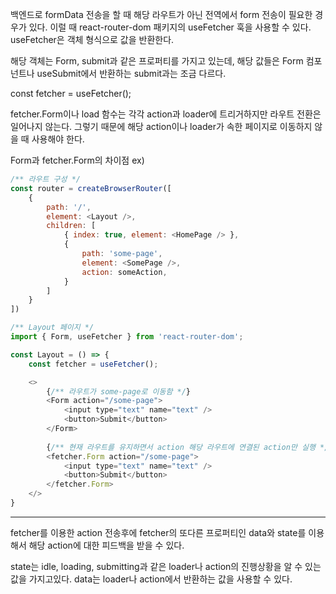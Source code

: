 백엔드로 formData 전송을 할 때 해당 라우트가 아닌 전역에서 form 전송이 필요한 경우가 있다.
이럴 때 react-router-dom 패키지의 useFetcher 훅을 사용할 수 있다.
useFetcher은 객체 형식으로 값을 반환한다.

해당 객체는 Form, submit과 같은 프로퍼티를 가지고 있는데, 해당 값들은 Form 컴포넌트나 useSubmit에서 반환하는 submit과는 
조금 다르다.

const fetcher = useFetcher();

fetcher.Form이나 load 함수는 각각 action과 loader에 트리거하지만 라우트 전환은 일어나지 않는다.
그렇기 때문에 해당 action이나 loader가 속한 페이지로 이동하지 않을 때 사용해야 한다.

Form과 fetcher.Form의 차이점 ex) 

```javascript
/** 라우트 구성 */
const router = createBrowserRouter([
    { 
        path: '/',
        element: <Layout />,
        children: [
            { index: true, element: <HomePage /> },
            {
                path: 'some-page',
                element: <SomePage />,
                action: someAction,
            }
        ]
    }
])
```

```javascript
/** Layout 페이지 */
import { Form, useFetcher } from 'react-router-dom';

const Layout = () => {
    const fetcher = useFetcher();

    <>
        {/** 라우트가 some-page로 이동함 */}
        <Form action="/some-page">
            <input type="text" name="text" />
            <button>Submit</button>
        </Form>
        
        {/** 현재 라우트를 유지하면서 action 해당 라우트에 연결된 action만 실행 */}
        <fetcher.Form action="/some-page">
            <input type="text" name="text" />
            <button>Submit</button>
        </fetcher.Form>
    </>
}
```

<hr />

fetcher를 이용한 action 전송후에 fetcher의 또다른 프로퍼티인 data와 state를 이용해서 해당 action에 대한 피드백을 받을 수 있다.

state는 idle, loading, submitting과 같은 loader나 action의 진행상황을 알 수 있는 값을 가지고있다.
data는 loader나 action에서 반환하는 값을 사용할 수 있다.